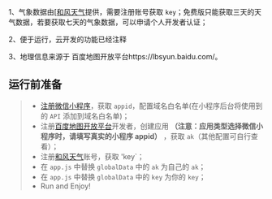 1、气象数据由[[和风天气](http://www.heweather.com/)提供，需要注册账号获取 `key`；免费版只能获取三天的天气数据，若要获取七天的气象数据，可以申请个人开发者认证；

2、便于运行，云开发的功能已经注释

3、地理信息来源于 百度地图开放平台https://lbsyun.baidu.com/。



## 运行前准备
> * [注册微信小程序](https://mp.weixin.qq.com/wxopen/waregister?action=step1)，获取 `appid`，配置域名白名单(在小程序后台将使用到的 `API` 添加到域名白名单)；
> * 注册[百度地图开放平台](https://lbsyun.baidu.com/)开发者，创建应用 **（注意：应用类型选择微信小程序时，请填写真实的小程序 appid）** ，获取 `ak`（其他配置可自行查看）；
> * 注册[和风天气](http://www.heweather.com/)账号，获取 'key`；
> * 在 `app.js` 中替换 `globalData` 中的 `ak` 为自己的 `ak`；
> * 在 `app.js` 中替换 `globalData` 中的 `key` 为你的 `key`；
> * Run and Enjoy!


